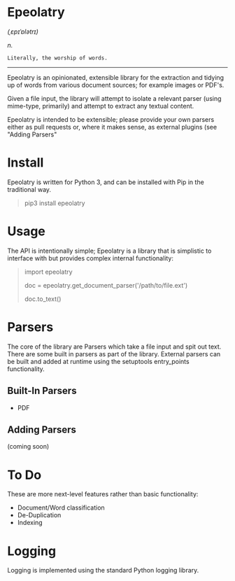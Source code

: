 # Epeolatry
*(ˌɛpɪˈɒlətrɪ)*

*n.*

    Literally, the worship of words.

-------

Epeolatry is an opinionated, extensible library for the extraction and tidying up of words from various document sources; for example images or PDF's.

Given a file input, the library will attempt to isolate a relevant parser (using mime-type, primarily) and attempt to extract any textual content.

Epeolatry is intended to be extensible; please provide your own parsers either as pull requests or, where it makes sense, as external plugins (see "Adding Parsers"

# Install

Epeolatry is written for Python 3, and can be installed with Pip in the traditional way.

> pip3 install epeolatry


# Usage

The API is intentionally simple; Epeolatry is a library that is simplistic to interface with but provides complex internal functionality:

> import epeolatry
>
> doc = epeolatry.get_document_parser('/path/to/file.ext')
>
> doc.to_text()

# Parsers

The core of the library are Parsers which take a file input and spit out text. There are some built in parsers as part of the library. External parsers can be built and added at runtime using the setuptools entry_points functionality.

## Built-In Parsers

* PDF

## Adding Parsers

(coming soon)

# To Do

These are more next-level features rather than basic functionality:

* Document/Word classification
* De-Duplication
* Indexing

# Logging

Logging is implemented using the standard Python logging library.